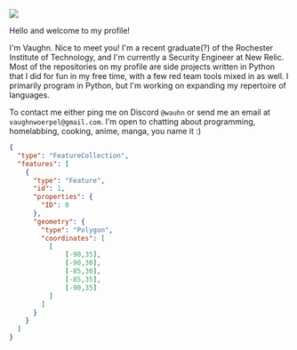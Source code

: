 <img src="https://raw.githubusercontent.com/dwyl/repo-badges/4720fcd2ccfadea4715475628987cf7c95542373/svg/build-passing.svg">

Hello and welcome to my profile!

I'm Vaughn. Nice to meet you! I'm a recent graduate(?) of the Rochester Institute of Technology, and I'm currently a Security Engineer at New Relic. Most of the repositories on my profile are side projects written in Python that I did for fun in my free time, with a few red team tools mixed in as well. I primarily program in Python, but I'm working on expanding my repertoire of languages.

To contact me either ping me on Discord `@wauhn` or send me an email at `vaughnwoerpel@gmail.com`. I'm open to chatting about programming, homelabbing, cooking, anime, manga, you name it :)

```geojson
{
  "type": "FeatureCollection",
  "features": [
    {
      "type": "Feature",
      "id": 1,
      "properties": {
        "ID": 0
      },
      "geometry": {
        "type": "Polygon",
        "coordinates": [
          [
              [-90,35],
              [-90,30],
              [-85,30],
              [-85,35],
              [-90,35]
          ]
        ]
      }
    }
  ]
}
```
